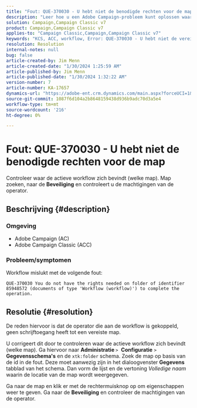 ```yaml
---
title: "Fout: QUE-370030 - U hebt niet de benodigde rechten voor de map"
description: "Leer hoe u een Adobe Campaign-probleem kunt oplossen waarbij Workflow mislukt met een. \"Fout: QUE-370030 - U hebt niet de benodigde rechten voor de map.\""
solution: Campaign,Campaign Classic v7
product: Campaign,Campaign Classic v7
applies-to: "Campaign Classic,Campaign,Campaign Classic v7"
keywords: "KCS, ACC, workflow, Error: QUE-370030 - U hebt niet de vereiste rechten voor mappen, Adobe Campaign Classic, probleemoplossing, Adobe Campaign"
resolution: Resolution
internal-notes: null
bug: false
article-created-by: Jim Menn
article-created-date: "1/30/2024 1:25:59 AM"
article-published-by: Jim Menn
article-published-date: "1/30/2024 1:32:22 AM"
version-number: 7
article-number: KA-17657
dynamics-url: "https://adobe-ent.crm.dynamics.com/main.aspx?forceUCI=1&pagetype=entityrecord&etn=knowledgearticle&id=7bcf7580-0ebf-ee11-9079-6045bd006268"
source-git-commit: 1087f6d104a2b8648159438d936b9adc70d3a5e4
workflow-type: tm+mt
source-wordcount: '216'
ht-degree: 0%

---
```


# Fout: QUE-370030 - U hebt niet de benodigde rechten voor de map


Controleer waar de actieve workflow zich bevindt (welke map). Map zoeken, naar de <b>Beveiliging</b> en controleert u de machtigingen van de operator.

## Beschrijving {#description}


### <b>Omgeving</b>

- Adobe Campaign (AC)
- Adobe Campaign Classic (ACC)


### <b>Probleem/symptomen</b>

Workflow mislukt met de volgende fout:


```
QUE-370030 You do not have the rights needed on folder of identifier 85948572 (documents of type 'Workflow (workflow)') to complete the operation.
```



## Resolutie {#resolution}


De reden hiervoor is dat de operator die aan de workflow is gekoppeld, geen schrijftoegang heeft tot een vereiste map.

U corrigeert dit door te controleren waar de actieve workflow zich bevindt (welke map). Ga hiervoor naar <b>Administratie </b>`>`  <b>Configuratie</b> `>`  <b>Gegevensschema&#39;s</b> en de `xtk:folder` schema. Zoek de map op basis van de id in de fout. Deze moet aanwezig zijn in het dialoogvenster <b>Gegevens</b> tabblad van het schema. Dan vorm de lijst en de vertoning *Volledige naam* waarin de locatie van de map wordt weergegeven.

Ga naar de map en klik er met de rechtermuisknop op om eigenschappen weer te geven. Ga naar de <b>Beveiliging</b> en controleer de machtigingen van de operator.

